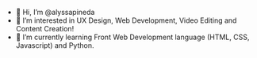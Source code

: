- 👋 Hi, I’m @alyssapineda
- 👀 I’m interested in UX Design, Web Development, Video Editing and Content Creation!
- 🌱 I’m currently learning Front Web Development language (HTML, CSS, Javascript) and Python.

<!---
alyssapineda/alyssapineda is a ✨ special ✨ repository because its `README.md` (this file) appears on your GitHub profile.
You can click the Preview link to take a look at your changes.
--->
